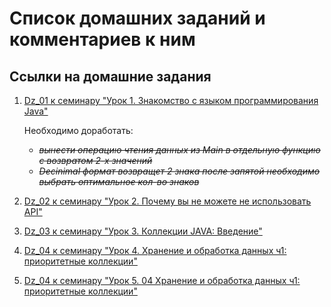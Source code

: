 # Список домашних заданий и комментариев к ним
## Ссылки на домашние задания
1. [Dz_01 к семинару "Урок 1. Знакомство с языком программирования Java"](https://github.com/arhangel2i/Java_HomeWork/blob/master/Dz_01/dz_01.java)
    
    Необходимо доработать: 
    - ~~*вынести операцию чтения данных из Main в отдельную функцию с возвратом 2-х значений*~~
    - ~~*Decinimal формат возвращет 2 знака после запятой необходимо выбрать оптимальное кол-во знаков*~~

2. [Dz_02 к семинару "Урок 2. Почему вы не можете не использовать API"](https://github.com/arhangel2i/Java_HomeWork/blob/master/Dz_02/dz_02.java)

3. [Dz_03 к семинару "Урок 3. Коллекции JAVA: Введение"](https://github.com/arhangel2i/Java_HomeWork/blob/master/Dz_03/dz_03.java)

4. [Dz_04 к семинару "Урок 4. Хранение и обработка данных ч1: приоритетные коллекции"](https://github.com/arhangel2i/Java_HomeWork/blob/master/Dz_04/dz_04.java)

4. [Dz_04 к семинару "Урок 5. 04 Хранение и обработка данных ч1: приоритетные коллекции"](https://github.com/arhangel2i/Java_HomeWork/blob/master/Dz_05/dz_05.java)